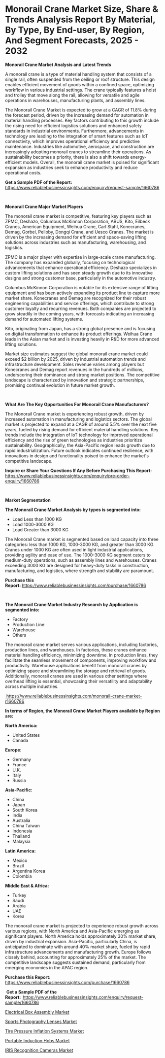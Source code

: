 <p><h1>Monorail Crane Market Size, Share & Trends Analysis Report By Material, By Type, By End-user, By Region, And Segment Forecasts, 2025 - 2032</h1></p><p><strong>Monorail Crane Market Analysis and Latest Trends</strong></p>
<p><p>A monorail crane is a type of material handling system that consists of a single rail, often suspended from the ceiling or roof structure. This design enables efficient movement of goods within a confined space, optimizing workflow in various industrial settings. The crane typically features a hoist and trolley that move along the rail, allowing for versatile and agile operations in warehouses, manufacturing plants, and assembly lines.</p><p>The Monorail Crane Market is expected to grow at a CAGR of 11.8% during the forecast period, driven by the increasing demand for automation in material handling processes. Key factors contributing to this growth include the rising need for efficient logistics solutions and enhanced safety standards in industrial environments. Furthermore, advancements in technology are leading to the integration of smart features such as IoT connectivity, which improves operational efficiency and predictive maintenance. Industries like automotive, aerospace, and construction are increasingly adopting monorail cranes to streamline their operations. As sustainability becomes a priority, there is also a shift towards energy-efficient models. Overall, the monorail crane market is poised for significant expansion as industries seek to enhance productivity and reduce operational costs.</p></p>
<p><strong>Get a Sample PDF of the Report:&nbsp;</strong> <a href="https://www.reliablebusinessinsights.com/enquiry/request-sample/1660786?utm_campaign=96&utm_medium=2&utm_source=Github&utm_content=ia&utm_term=20022025&utm_id=monorail-crane">https://www.reliablebusinessinsights.com/enquiry/request-sample/1660786</a></p>
<p>&nbsp;</p>
<p><strong>Monorail Crane Major Market Players</strong></p>
<p><p>The monorail crane market is competitive, featuring key players such as ZPMC, Deshazo, Columbus McKinnon Corporation, ABUS, Kito, Eilbeck Cranes, American Equipment, Weihua Crane, Carl Stahl, Konecranes, Demag, Gorbel, Pelloby, Dongqi Crane, and Uesco Cranes. The market is driven by the increasing demand for efficient and space-saving lifting solutions across industries such as manufacturing, warehousing, and logistics.</p><p>ZPMC is a major player with expertise in large-scale crane manufacturing. The company has expanded globally, focusing on technological advancements that enhance operational efficiency. Deshazo specializes in custom lifting solutions and has seen steady growth due to its innovative designs and strong customer base, particularly in the automotive industry.</p><p>Columbus McKinnon Corporation is notable for its extensive range of lifting equipment and has been actively expanding its product line to capture more market share. Konecranes and Demag are recognized for their robust engineering capabilities and service offerings, which contribute to strong customer loyalty and recurring revenues. Both companies are projected to grow steadily in the coming years, with forecasts indicating an increasing demand for automated lifting systems.</p><p>Kito, originating from Japan, has a strong global presence and is focusing on digital transformation to enhance its product offerings. Weihua Crane leads in the Asian market and is investing heavily in R&D for more advanced lifting solutions.</p><p>Market size estimates suggest the global monorail crane market could exceed $2 billion by 2025, driven by industrial automation trends and infrastructure development. Sales revenue varies among players but Konecranes and Demag report revenues in the hundreds of millions, underscoring their dominance and strong market positions. The competitive landscape is characterized by innovation and strategic partnerships, promising continual evolution in future market growth.</p></p>
<p>&nbsp;</p>
<p><strong>What Are The Key Opportunities For Monorail Crane Manufacturers?</strong></p>
<p><p>The Monorail Crane market is experiencing robust growth, driven by increased automation in manufacturing and logistics sectors. The global market is projected to expand at a CAGR of around 5.5% over the next five years, fueled by rising demand for efficient material handling solutions. Key trends include the integration of IoT technology for improved operational efficiency and the rise of green technologies as industries prioritize sustainability. Geographically, the Asia-Pacific region leads growth due to rapid industrialization. Future outlook indicates continued resilience, with innovations in design and functionality poised to enhance the market's competitive landscape.</p></p>
<p><strong>Inquire or Share Your Questions If Any Before Purchasing This Report:</strong> <a href="https://www.reliablebusinessinsights.com/enquiry/pre-order-enquiry/1660786?utm_campaign=96&utm_medium=2&utm_source=Github&utm_content=ia&utm_term=20022025&utm_id=monorail-crane">https://www.reliablebusinessinsights.com/enquiry/pre-order-enquiry/1660786</a></p>
<p>&nbsp;</p>
<p><strong>Market Segmentation</strong></p>
<p><strong>The Monorail Crane Market Analysis by types is segmented into:</strong></p>
<p><ul><li>Load Less than 1000 KG</li><li>Load 1000-3000 KG</li><li>Load Greater than 3000 KG</li></ul></p>
<p><p>The Monorail Crane market is segmented based on load capacity into three categories: less than 1000 KG, 1000-3000 KG, and greater than 3000 KG. Cranes under 1000 KG are often used in light industrial applications, providing agility and ease of use. The 1000-3000 KG segment caters to medium-duty operations, such as assembly lines and warehouses. Cranes exceeding 3000 KG are designed for heavy-duty tasks in construction, manufacturing, and logistics, where strength and stability are paramount.</p></p>
<p><strong>Purchase this Report:&nbsp;</strong><a href="https://www.reliablebusinessinsights.com/purchase/1660786?utm_campaign=96&utm_medium=2&utm_source=Github&utm_content=ia&utm_term=20022025&utm_id=monorail-crane">https://www.reliablebusinessinsights.com/purchase/1660786</a></p>
<p>&nbsp;</p>
<p><strong>The Monorail Crane Market Industry Research by Application is segmented into:</strong></p>
<p><ul><li>Factory</li><li>Production Line</li><li>Warehouse</li><li>Others</li></ul></p>
<p><p>The monorail crane market serves various applications, including factories, production lines, and warehouses. In factories, these cranes enhance material handling efficiency, minimizing downtime. In production lines, they facilitate the seamless movement of components, improving workflow and productivity. Warehouse applications benefit from monorail cranes by optimizing space and streamlining the storage and retrieval of goods. Additionally, monorail cranes are used in various other settings where overhead lifting is essential, showcasing their versatility and adaptability across multiple industries.</p></p>
<p><a href="https://www.reliablebusinessinsights.com/monorail-crane-market-r1660786?utm_campaign=96&utm_medium=2&utm_source=Github&utm_content=ia&utm_term=20022025&utm_id=monorail-crane">&nbsp;https://www.reliablebusinessinsights.com/monorail-crane-market-r1660786</a></p>
<p><strong>In terms of Region, the Monorail Crane Market Players available by Region are:</strong></p>
<p>
    <p> <strong> North America: </strong>
        <ul>
            <li>United States</li>
            <li>Canada</li>
        </ul>
        </p> 
    <p> <strong> Europe: </strong>
        <ul>
            <li>Germany</li>
            <li>France</li>
            <li>U.K.</li>
            <li>Italy</li>
            <li>Russia</li>
        </ul>
        </p> 
    <p> <strong> Asia-Pacific: </strong>
        <ul>
            <li>China</li>
            <li>Japan</li>
            <li>South Korea</li>
            <li>India</li>
            <li>Australia</li>
            <li>China Taiwan</li>
            <li>Indonesia</li>
            <li>Thailand</li>
            <li>Malaysia</li>
        </ul>
        </p> 
    <p> <strong> Latin America: </strong>
        <ul>
            <li>Mexico</li>
            <li>Brazil</li>
            <li>Argentina Korea</li>
            <li>Colombia</li>
        </ul>
        </p> 
    <p> <strong> Middle East & Africa: </strong>
        <ul>
            <li>Turkey</li>
            <li>Saudi</li>
            <li>Arabia</li>
            <li>UAE</li>
            <li>Korea</li>
        </ul>
    </p>
    </p>
<p><p>The monorail crane market is projected to experience robust growth across various regions, with North America and Asia-Pacific emerging as significant players. North America holds approximately 30% market share, driven by industrial expansion. Asia-Pacific, particularly China, is anticipated to dominate with around 40% market share, fueled by rapid infrastructure advancements and manufacturing growth. Europe follows closely behind, accounting for approximately 25% of the market. The competitive landscape suggests sustained demand, particularly from emerging economies in the APAC region.</p></p>
<p><strong>Purchase this Report: </strong><a href="https://www.reliablebusinessinsights.com/purchase/1660786?utm_campaign=96&utm_medium=2&utm_source=Github&utm_content=ia&utm_term=20022025&utm_id=monorail-crane">https://www.reliablebusinessinsights.com/purchase/1660786</a></p>
<p>&nbsp;<strong>Get a Sample PDF of the Report:&nbsp;&nbsp;</strong><a href="https://www.reliablebusinessinsights.com/enquiry/request-sample/1660786?utm_campaign=96&utm_medium=2&utm_source=Github&utm_content=ia&utm_term=20022025&utm_id=monorail-crane">https://www.reliablebusinessinsights.com/enquiry/request-sample/1660786</a></p>
<p><strong></strong></p>
<p><p><a href="https://github.com/bulkagumanvv/Market-Research-Report-List-1/blob/main/electrical-box-assembly-market.md?utm_campaign=96&utm_medium=2&utm_source=Github&utm_content=ia&utm_term=20022025&utm_id=monorail-crane">Electrical Box Assembly Market</a></p><p><a href="https://github.com/geyangvayora/Market-Research-Report-List-1/blob/main/sports-photography-lenses-market.md?utm_campaign=96&utm_medium=2&utm_source=Github&utm_content=ia&utm_term=20022025&utm_id=monorail-crane">Sports Photography Lenses Market</a></p><p><a href="https://github.com/saklpelzami95/Market-Research-Report-List-1/blob/main/tire-pressure-inflation-systems-market.md?utm_campaign=96&utm_medium=2&utm_source=Github&utm_content=ia&utm_term=20022025&utm_id=monorail-crane">Tire Pressure Inflation Systems Market</a></p><p><a href="https://github.com/milolohusami/Market-Research-Report-List-1/blob/main/portable-induction-hobs-market.md?utm_campaign=96&utm_medium=2&utm_source=Github&utm_content=ia&utm_term=20022025&utm_id=monorail-crane">Portable Induction Hobs Market</a></p><p><a href="https://github.com/zeigounjoom/Market-Research-Report-List-1/blob/main/iris-recognition-cameras-market.md?utm_campaign=96&utm_medium=2&utm_source=Github&utm_content=ia&utm_term=20022025&utm_id=monorail-crane">IRIS Recognition Cameras Market</a></p></p>
